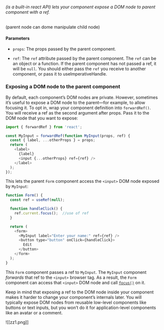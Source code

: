 ###### (is a built-in react API) lets your component expose a DOM node to parent component with a ref.
(parent node can dome manipulate child node)
#### Parameters

- `props`: The props passed by the parent component.
    
- `ref`: The `ref` attribute passed by the parent component. The `ref` can be an object or a function. If the parent component has not passed a ref, it will be `null`. You should either pass the `ref` you receive to another component, or pass it to useImperativeHandle.
### Exposing a DOM node to the parent component [](https://react.dev/reference/react/forwardRef#exposing-a-dom-node-to-the-parent-component "Link for Exposing a DOM node to the parent component")

By default, each component’s DOM nodes are private. However, sometimes it’s useful to expose a DOM node to the parent—for example, to allow focusing it. To opt in, wrap your component definition into `forwardRef()`. You will receive a ref as the second argument after props. Pass it to the DOM node that you want to expose:

```js
import { forwardRef } from 'react';

const MyInput = forwardRef(function MyInput(props, ref) {
  const { label, ...otherProps } = props;
  return (
    <label>
      {label}
      <input {...otherProps} ref={ref} />
    </label>
  );
});
```
This lets the parent `Form` component access the `<input>` DOM node exposed by `MyInput`:
```js
function Form() {
  const ref = useRef(null);

  function handleClick() {
    ref.current.focus();  //use of ref
  }

  return (
    <form>
      <MyInput label="Enter your name:" ref={ref} />
      <button type="button" onClick={handleClick}>
        Edit
      </button>
    </form>
  );
}
```
This `Form` component passes a ref to `MyInput`. The `MyInput` component _forwards_ that ref to the `<input>` browser tag. As a result, the `Form` component can access that `<input>` DOM node and call [`focus()`](https://developer.mozilla.org/en-US/docs/Web/API/HTMLElement/focus) on it.

Keep in mind that exposing a ref to the DOM node inside your component makes it harder to change your component’s internals later. You will typically expose DOM nodes from reusable low-level components like buttons or text inputs, but you won’t do it for application-level components like an avatar or a comment.

![[zz1.png]]